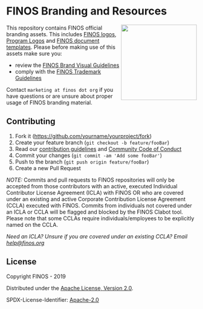 # FINOS Branding and Resources
<img align="right" src="https://raw.githubusercontent.com/finos/branding/master/finos-logos/icon-wordmark/FINOS_Icon_Wordmark_RGB.png" height="200">

This repository contains FINOS official branding assets. This includes [FINOS logos](finos-logos), [Program Logos](program-logos) and [FINOS document templates](document-templates). Please before making use of this assets make sure you:

  - review the [FINOS Brand Visual Guidelines](FINOS&#32;Brand&#32;Visual&#32;Guidelines.pdf) 
  - comply with the [FINOS Trademark Guidelines](https://www.finos.org/hubfs/FINOS/governance/FINOS%20Trademark%20Guidelines%202018-12-12.pdf)

Contact `marketing at finos dot org` if you have questions or are unsure about proper usage of FINOS branding material.

## Contributing

1. Fork it (<https://github.com/yourname/yourproject/fork>)
2. Create your feature branch (`git checkout -b feature/fooBar`)
3. Read our [contribution guidelines](.github/CONTRIBUTING.md) and [Community Code of Conduct](https://www.finos.org/code-of-conduct)
4. Commit your changes (`git commit -am 'Add some fooBar'`)
5. Push to the branch (`git push origin feature/fooBar`)
6. Create a new Pull Request

_NOTE:_ Commits and pull requests to FINOS repositories will only be accepted from those contributors with an active, executed Individual Contributor License Agreement (ICLA) with FINOS OR who are covered under an existing and active Corporate Contribution License Agreement (CCLA) executed with FINOS. Commits from individuals not covered under an ICLA or CCLA will be flagged and blocked by the FINOS Clabot tool. Please note that some CCLAs require individuals/employees to be explicitly named on the CCLA.

*Need an ICLA? Unsure if you are covered under an existing CCLA? Email [help@finos.org](mailto:help@finos.org)*


## License

Copyright FINOS - 2019

Distributed under the [Apache License, Version 2.0](http://www.apache.org/licenses/LICENSE-2.0).

SPDX-License-Identifier: [Apache-2.0](https://spdx.org/licenses/Apache-2.0)

